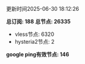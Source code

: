更新时间2025-06-30 18:12:26

**总订阅: 188**
**总节点: 26335**
- vless节点: 6320
- hysteria2节点: 2

**google ping有效节点: 146**
